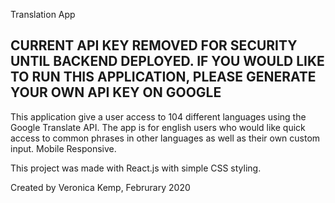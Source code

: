 Translation App

## CURRENT API KEY REMOVED FOR SECURITY UNTIL BACKEND DEPLOYED. IF YOU WOULD LIKE TO RUN THIS APPLICATION, PLEASE GENERATE YOUR OWN API KEY ON GOOGLE ##

This application give a user access to 104 different languages using the Google Translate API. The app is for english users who would like quick access to common phrases in other languages as well as their own custom input. Mobile Responsive.

This project was made with React.js with simple CSS styling.

Created by Veronica Kemp, Februrary 2020  
